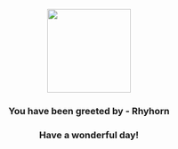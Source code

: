 <p align="center">
    <img src="https://raw.githubusercontent.com/PokeAPI/sprites/master/sprites/pokemon/111.png" width="150" height="150">
</p>
<h3 align="center">You have been greeted by - <b>Rhyhorn</b></h3>
<h3 align="center">Have a wonderful day!</h3>
